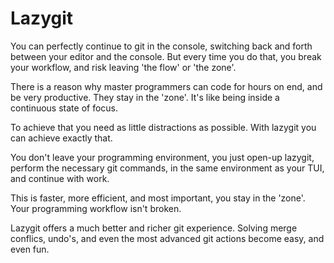 # Lazygit

You can perfectly continue to git in the console, switching back and forth between your
editor and the console. But every time you do that, you break your workflow, and risk
leaving 'the flow' or 'the zone'.

There is a reason why master programmers can code for hours on end, and be very productive.
They stay in the 'zone'. It's like being inside a continuous state of focus.

To achieve that you need as little distractions as possible. With lazygit you can achieve
exactly that.

You don't leave your programming environment, you just open-up lazygit, perform the necessary
git commands, in the same environment as your TUI, and continue with work.

This is faster, more efficient, and most important, you stay in the 'zone'. Your programming
workflow isn't broken.

Lazygit offers a much better and richer git experience. Solving merge conflics, undo's,
and even the most advanced git actions become easy, and even fun.

<!-- TODO: give an anecdote to bring the point across -->
